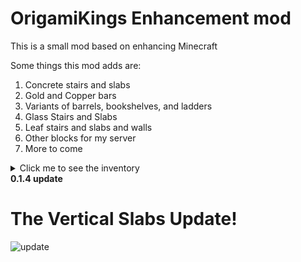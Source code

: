 # OrigamiKings Enhancement mod
This is a small mod based on enhancing Minecraft

Some things this mod adds are:
1. Concrete stairs and slabs
2. Gold and Copper bars
3. Variants of barrels, bookshelves, and ladders
4. Glass Stairs and Slabs
5. Leaf stairs and slabs and walls
6. Other blocks for my server
7. More to come


<details><summary>Click me to see the inventory</summary>
<p>

# Some in-game pictures
![inventory_1](https://user-images.githubusercontent.com/115757805/213038218-649a8ee7-0855-48d7-97d2-dfaf86772f17.png)
![inventory_2](https://user-images.githubusercontent.com/115757805/213038236-045d926f-e3e1-4587-84f2-ee2a93098de3.png)
![inventory_3](https://user-images.githubusercontent.com/115757805/213038245-b36f5985-46a3-4331-a6e9-cc56a7fbad10.png)
![inventory_4](https://user-images.githubusercontent.com/115757805/213038255-b4ef17ce-686a-4cfd-8f65-cac9fddeff2f.png)
![inventory_5](https://user-images.githubusercontent.com/115757805/213038261-5a34e3f6-a1c4-4bd1-a75c-d84eee13514f.png)
![inventory_6](https://user-images.githubusercontent.com/115757805/213038265-24d4d5d8-9bce-44f0-a681-5bf3533667f1.png)

  
</p>
</details

**0.1.4 update**

# The Vertical Slabs Update!
![update](https://user-images.githubusercontent.com/115757805/213569734-29a6c2df-4e5f-48b1-9447-3f6d78634ebf.png)

